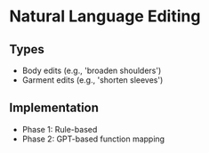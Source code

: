 # Natural Language Editing

## Types
- Body edits (e.g., 'broaden shoulders')
- Garment edits (e.g., 'shorten sleeves')

## Implementation
- Phase 1: Rule-based
- Phase 2: GPT-based function mapping
